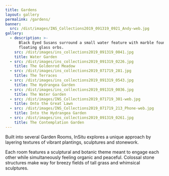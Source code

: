 ```yaml
---
title: Gardens
layout: gallery
permalink: /gardens/
banner:
  src: /dist/images/INS_Collections2019_091319_0921_Andy-web.jpg
gallery:
  - description: >-
      Black Eyed Susans surround a small water feature with marble fountains and
      floating glass orbs.
    src: /dist/images/ins_collections2019_091319_0041.jpg
    title: Water Garden
  - src: /dist/images/ins_collections2019_091319_0226.jpg
    title: The Goldenrod Meadow
  - src: /dist/images/ins_collections2019_071719_281.jpg
    title: The Terraces
  - src: /dist/images/ins_collections2019_091319_0543.jpg
    title: The Hydrangea Garden
  - src: /dist/images/ins_collections2019_091319_0036.jpg
    title: The Water Garden
  - src: /dist/images/INS_Collections2019_071719_301-web.jpg
    title: Onto the Great Lawn
  - src: /dist/images/INS_Collections2019_071719_213_Phone-web.jpg
    title: Into the Hydrangea Garden
  - src: /dist/images/ins_collections2019_091319_0261.jpg
    title: The Contemplation Garden
---
```

Built into several Garden Rooms, InSitu explores a unique approach by layering textures of vibrant plantings, sculptures and stonework. 

Each room features a sculptural and botanic theme meant to engage each other while simultaneously feeling organic and peaceful.  Colossal stone structures make way for breezy fields of tall grass and whimsical sculptures.
